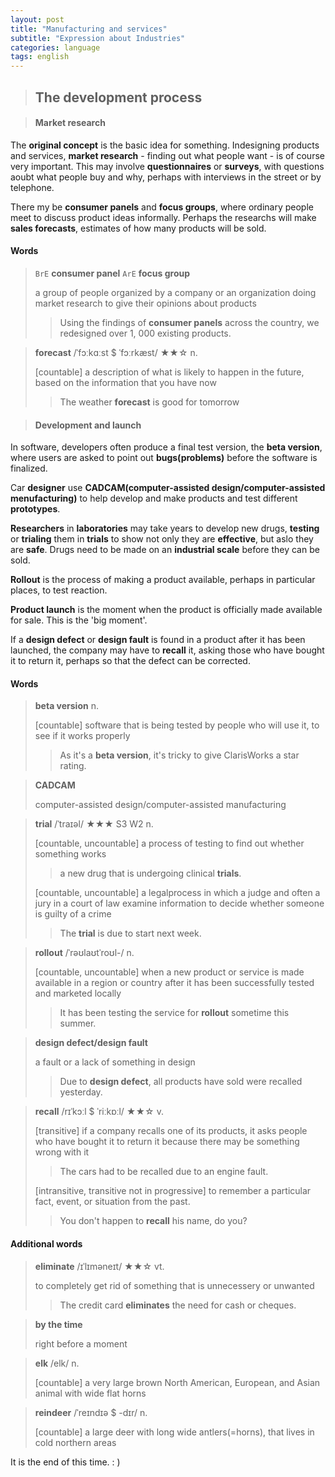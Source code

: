 ```yaml
---
layout: post
title: "Manufacturing and services"
subtitle: "Expression about Industries"
categories: language
tags: english
---
```


> ## The development process

> #### Market research

The **original concept** is the basic idea for something. Indesigning products and services, **market research** - finding out what people want - is of course very important. This may involve **questionnaires** or **surveys**, with questions aoubt what people buy and why, perhaps with interviews in the street or by telephone.

There my be **consumer panels** and **focus groups**, where ordinary people meet to discuss product ideas informally. Perhaps the researchs will make **sales forecasts**, estimates of how many products will be sold.



#### Words

> `BrE` **consumer panel**  `ArE` **focus group**
>
> a group of people organized by a company or an organization doing market research to give their opinions about products
>
> > Using the findings of **consumer panels** across the country, we redesigned over 1, 000 existing products.



> **forecast** /ˈfɔːkɑːst $ ˈfɔːrkæst/  ★★☆ n.
>
> [countable] a description of what is likely to happen in the future, based on the information that you have now
>
> > The weather **forecast** is good for tomorrow



> #### Development and launch

In software, developers often produce a final test version, the **beta version**, where users are asked to point out **bugs(problems)** before the software is finalized.

Car **designer** use **CADCAM(computer-assisted design/computer-assisted menufacturing)** to help develop and make products and test different **prototypes**.

**Researchers** in **laboratories** may take years to develop new drugs, **testing** or **trialing** them in **trials** to show not only they are **effective**, but aslo they  are **safe**. Drugs need to be made on an **industrial scale** before they can be sold.

**Rollout** is the process of making a product available, perhaps in particular places, to test reaction.

**Product launch** is the moment when the product is officially made available for sale. This is the 'big moment'.

If a **design defect** or **design fault** is found in a product after it has been launched, the company may have to **recall** it, asking those who have bought it to return it, perhaps so that the defect can be corrected.



#### Words

> **beta version** n.
>
> [countable] software that is being tested by people who will use it, to see if it works properly
>
> > As it's a **beta version**, it's tricky to give ClarisWorks a star rating.



> **CADCAM**
>
> computer-assisted design/computer-assisted manufacturing



> **trial** /ˈtraɪəl/  ★★★ S3 W2 n.
>
> [countable, uncountable] a process of testing to find out whether something works
>
> > a new drug that is undergoing clinical **trials**.
>
> [countable, uncountable] a legalprocess in which a judge and often a jury in a court of law examine information to decide whether someone is guilty of a crime
>
> > The **trial** is due to start next week.



> **rollout** /ˈrəʊlaʊtˈroʊl-/  n.
>
> [countable, uncountable] when a new product or service is made available in a region or country after it has been successfully tested and marketed locally
>
> > It has been testing the service for **rollout** sometime this summer.



> **design defect/design fault**
>
> a fault or a lack of something in design
>
> > Due to **design defect**, all products have sold were recalled yesterday.



> **recall** /rɪˈkɔːl $ ˈriːkɒːl/ ★★☆ v.
>
> [transitive] if a company recalls one of its products, it asks people who have bought it to return it because there may be something wrong with it
>
> > The cars had to be recalled due to an engine fault.
>
> [intransitive, transitive not in progressive] to remember a particular fact, event, or situation from the past.
>
> > You don't happen to **recall** his name, do you?



#### Additional words

> **eliminate** /ɪˈlɪməneɪt/  ★★☆ vt.
>
> to completely get rid of something that is unnecessery or unwanted
>
> > The credit card **eliminates** the need for cash or cheques.



> **by the time** 
>
> right before a moment



> **elk** /elk/ n.
>
> [countable] a very large brown North American, European, and Asian animal with wide flat horns



> **reindeer** /ˈreɪndɪə $ -dɪr/ n.
>
> [countable] a large deer with long wide antlers(=horns), that lives in cold northern areas



It is the end of this time. : )